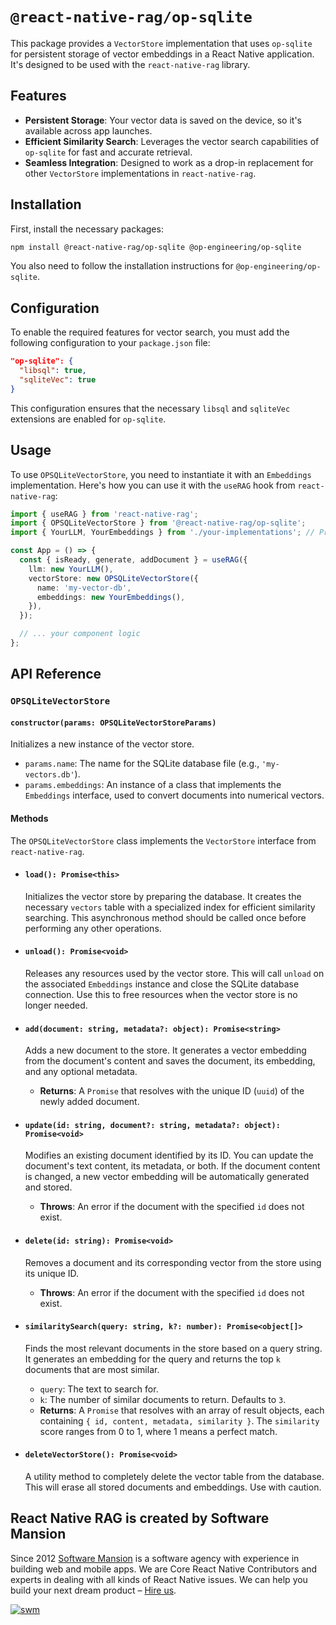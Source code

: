# `@react-native-rag/op-sqlite`

This package provides a `VectorStore` implementation that uses `op-sqlite` for persistent storage of vector embeddings in a React Native application. It's designed to be used with the `react-native-rag` library.

## Features

  * **Persistent Storage**: Your vector data is saved on the device, so it's available across app launches.
  * **Efficient Similarity Search**: Leverages the vector search capabilities of `op-sqlite` for fast and accurate retrieval.
  * **Seamless Integration**: Designed to work as a drop-in replacement for other `VectorStore` implementations in `react-native-rag`.

## Installation

First, install the necessary packages:

```bash
npm install @react-native-rag/op-sqlite @op-engineering/op-sqlite
```

You also need to follow the installation instructions for `@op-engineering/op-sqlite`.

## Configuration

To enable the required features for vector search, you must add the following configuration to your `package.json` file:

```json
"op-sqlite": {
  "libsql": true,
  "sqliteVec": true
}
```

This configuration ensures that the necessary `libsql` and `sqliteVec` extensions are enabled for `op-sqlite`.

## Usage

To use `OPSQLiteVectorStore`, you need to instantiate it with an `Embeddings` implementation. Here's how you can use it with the `useRAG` hook from `react-native-rag`:

```typescript
import { useRAG } from 'react-native-rag';
import { OPSQLiteVectorStore } from '@react-native-rag/op-sqlite';
import { YourLLM, YourEmbeddings } from './your-implementations'; // Provide your own LLM and Embeddings

const App = () => {
  const { isReady, generate, addDocument } = useRAG({
    llm: new YourLLM(),
    vectorStore: new OPSQLiteVectorStore({
      name: 'my-vector-db',
      embeddings: new YourEmbeddings(),
    }),
  });

  // ... your component logic
};
```

## API Reference

### `OPSQLiteVectorStore`

#### `constructor(params: OPSQLiteVectorStoreParams)`

Initializes a new instance of the vector store.

  * `params.name`: The name for the SQLite database file (e.g., `'my-vectors.db'`).
  * `params.embeddings`: An instance of a class that implements the `Embeddings` interface, used to convert documents into numerical vectors.

#### Methods

The `OPSQLiteVectorStore` class implements the `VectorStore` interface from `react-native-rag`.

  * #### `load(): Promise<this>`

    Initializes the vector store by preparing the database. It creates the necessary `vectors` table with a specialized index for efficient similarity searching. This asynchronous method should be called once before performing any other operations.

  * #### `unload(): Promise<void>`

    Releases any resources used by the vector store. This will call `unload` on the associated `Embeddings` instance and close the SQLite database connection. Use this to free resources when the vector store is no longer needed.

  * #### `add(document: string, metadata?: object): Promise<string>`

    Adds a new document to the store. It generates a vector embedding from the document's content and saves the document, its embedding, and any optional metadata.

      * **Returns**: A `Promise` that resolves with the unique ID (`uuid`) of the newly added document.

  * #### `update(id: string, document?: string, metadata?: object): Promise<void>`

    Modifies an existing document identified by its ID. You can update the document's text content, its metadata, or both. If the document content is changed, a new vector embedding will be automatically generated and stored.

      * **Throws**: An error if the document with the specified `id` does not exist.

  * #### `delete(id: string): Promise<void>`

    Removes a document and its corresponding vector from the store using its unique ID.

      * **Throws**: An error if the document with the specified `id` does not exist.

  * #### `similaritySearch(query: string, k?: number): Promise<object[]>`

    Finds the most relevant documents in the store based on a query string. It generates an embedding for the query and returns the top `k` documents that are most similar.

      * `query`: The text to search for.
      * `k`: The number of similar documents to return. Defaults to `3`.
      * **Returns**: A `Promise` that resolves with an array of result objects, each containing `{ id, content, metadata, similarity }`. The `similarity` score ranges from 0 to 1, where 1 means a perfect match.

  * #### `deleteVectorStore(): Promise<void>`

    A utility method to completely delete the vector table from the database. This will erase all stored documents and embeddings. Use with caution.

## React Native RAG is created by Software Mansion

Since 2012 [Software Mansion](https://swmansion.com) is a software agency with experience in building web and mobile apps. We are Core React Native Contributors and experts in dealing with all kinds of React Native issues. We can help you build your next dream product – [Hire us](https://swmansion.com/contact/projects?utm_source=react-native-rag&utm_medium=readme).

[![swm](https://logo.swmansion.com/logo?color=white&variant=desktop&width=150&tag=react-native-rag-github 'Software Mansion')](https://swmansion.com)